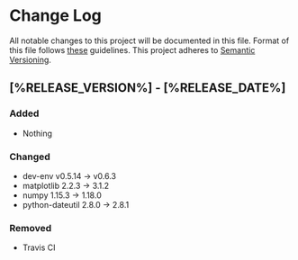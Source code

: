 # Change Log

All notable changes to this project will be documented in this file.
Format of this file follows [these](http://keepachangelog.com/) guidelines.
This project adheres to [Semantic Versioning](http://semver.org/).

## [%RELEASE_VERSION%] - [%RELEASE_DATE%]

### Added

- Nothing

### Changed

- dev-env v0.5.14 -> v0.6.3
- matplotlib 2.2.3 -> 3.1.2
- numpy 1.15.3 -> 1.18.0
- python-dateutil 2.8.0 -> 2.8.1

### Removed

- Travis CI
